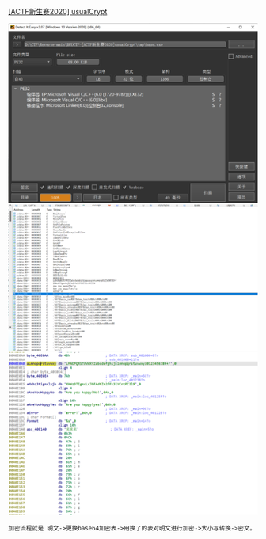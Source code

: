 
[[ACTF新生赛2020] usualCrypt](https://blog.csdn.net/weixin_74305514/article/details/136468036?ops_request_misc=%257B%2522request%255Fid%2522%253A%25221079F1E6-EE7F-4C58-8B7D-1E85AD1970A6%2522%252C%2522scm%2522%253A%252220140713.130102334..%2522%257D&request_id=1079F1E6-EE7F-4C58-8B7D-1E85AD1970A6&biz_id=0&utm_medium=distribute.pc_search_result.none-task-blog-2~all~sobaiduend~default-1-136468036-null-null.142^v100^pc_search_result_base6&utm_term=%5BACTF%E6%96%B0%E7%94%9F%E8%B5%9B2020%5DusualCrypt&spm=1018.2226.3001.4187)

![alt text](image.png)
![alt text](image-1.png)
![alt text](image-2.png)

    加密流程就是 明文->更换base64加密表->用换了的表对明文进行加密->大小写转换->密文。